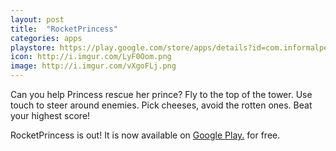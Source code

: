 ```yaml
---
layout: post
title:  "RocketPrincess"
categories: apps
playstore: https://play.google.com/store/apps/details?id=com.informalpenguins.rocketprincess
icon: http://i.imgur.com/LyF0Oom.png
image: http://i.imgur.com/vXgoFLj.png
---
```


Can you help Princess rescue her prince?
Fly to the top of the tower. Use touch to steer around enemies. Pick cheeses, avoid the rotten ones. Beat your highest score!

RocketPrincess is out! It is now available on [Google Play.][playstore] for free.

[playstore]: https://play.google.com/store/apps/details?id=com.informalpenguins.rocketprincess
